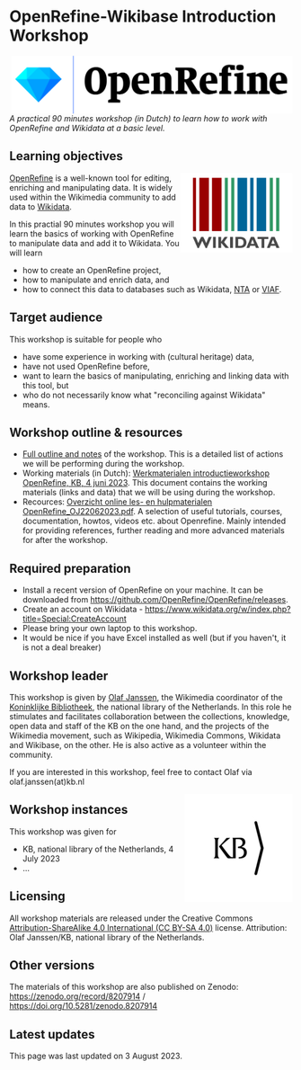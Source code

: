 # OpenRefine-Wikibase Introduction Workshop
<img src="logos/OpenRefine_logo_color.png" width="500" align="right"/>

*A practical 90 minutes workshop (in Dutch) to learn how to work with OpenRefine and Wikidata at a basic level.*

## Learning objectives
<img src="logos/Wikidata-logo-en.svg.png" width="200" align="right"/>

[OpenRefine](https://openrefine.org/) is a well-known tool for editing, enriching and manipulating data. It is widely used within the Wikimedia community to add data to [Wikidata](https://www.wikidata.org/).

In this practial 90 minutes workshop you will learn the basics of working with OpenRefine to manipulate data and add it to Wikidata. You will learn 
* how to create an OpenRefine project,
* how to manipulate and enrich data, and
* how to connect this data to databases such as Wikidata, [NTA](http://data.bibliotheken.nl/doc/dataset/persons) or [VIAF](https://www.viaf.org/).

## Target audience
This workshop is suitable for people who
* have some experience in working with (cultural heritage) data, 
* have not used OpenRefine before, 
* want to learn the basics of manipulating, enriching and linking data with this tool, but  
* who do not necessarily know what "reconciling against Wikidata" means. 

## Workshop outline & resources
* [Full outline and notes](outline-and-notes.md) of the workshop. This is a detailed list of actions we will be performing during the workshop.
* Working materials (in Dutch): [Werkmaterialen introductieworkshop OpenRefine, KB, 4 juni 2023](https://raw.githubusercontent.com/KBNLwikimedia/OpenRefine-Introduction-Workshop/master/Werkmaterialen%20introductieworkshop%20OpenRefine%204%20juli%202023_OJ27062023.pdf). This document contains the working materials (links and data) that we will be using during the workshop.
* Recources: [Overzicht online les- en hulpmaterialen OpenRefine_OJ22062023.pdf](https://raw.githubusercontent.com/KBNLwikimedia/OpenRefine-Introduction-Workshop/master/Overzicht%20online%20les-%20en%20hulpmaterialen%20OpenRefine_OJ22062023.pdf). A selection of useful tutorials, courses, documentation, howtos, videos etc. about Openrefine. Mainly intended for providing references, further reading and more advanced materials for after the workshop.

## Required preparation
* Install a recent version of OpenRefine on your machine. It can be downloaded from https://github.com/OpenRefine/OpenRefine/releases. 
* Create an account on Wikidata - https://www.wikidata.org/w/index.php?title=Special:CreateAccount
* Please bring your own laptop to this workshop.
* It would be nice if you have Excel installed as well (but if you haven't, it is not a deal breaker)

## Workshop leader
This workshop is given by [Olaf Janssen](https://www.wikidata.org/wiki/User:OlafJanssen), the Wikimedia coordinator of the [Koninklijke Bibliotheek](https://www.kb.nl/over-ons/experts/olaf-janssen), the national library of the Netherlands. In this role he stimulates and facilitates collaboration between the collections, knowledge, open data and staff of the KB on the one hand, and the projects of the Wikimedia movement, such as Wikipedia, Wikimedia Commons, Wikidata and Wikibase, on the other. He is also active as a volunteer within the community.

If you are interested in this workshop, feel free to contact Olaf via olaf.janssen(at)kb.nl 

<img src="logos/android-chrome-192x192.jpg" width="192" align="right"/>

## Workshop instances
This workshop was given for 
* KB, national library of the Netherlands,  4 July 2023 
* ...
 
## Licensing
All workshop materials are released under the Creative Commons [Attribution-ShareAlike 4.0 International (CC BY-SA 4.0)](https://creativecommons.org/licenses/by-sa/4.0/deed.en) license. Attribution: Olaf Janssen/KB, national library of the Netherlands. 

## Other versions
The materials of this workshop are also published on Zenodo: https://zenodo.org/record/8207914 / https://doi.org/10.5281/zenodo.8207914  

## Latest updates
This page was last updated on 3 August 2023.
